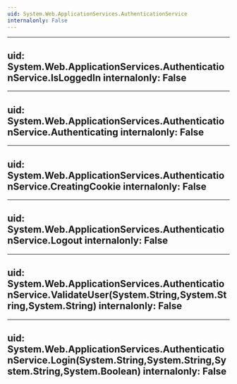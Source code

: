```yaml
---
uid: System.Web.ApplicationServices.AuthenticationService
internalonly: False
---
```


---
uid: System.Web.ApplicationServices.AuthenticationService.IsLoggedIn
internalonly: False
---

---
uid: System.Web.ApplicationServices.AuthenticationService.Authenticating
internalonly: False
---

---
uid: System.Web.ApplicationServices.AuthenticationService.CreatingCookie
internalonly: False
---

---
uid: System.Web.ApplicationServices.AuthenticationService.Logout
internalonly: False
---

---
uid: System.Web.ApplicationServices.AuthenticationService.ValidateUser(System.String,System.String,System.String)
internalonly: False
---

---
uid: System.Web.ApplicationServices.AuthenticationService.Login(System.String,System.String,System.String,System.Boolean)
internalonly: False
---
